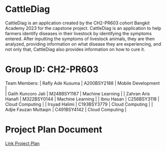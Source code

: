 # CattleDiag
CattleDiag is an application created by the CH2-PR603 cohort Bangkit Academy 2023 for the capstone project. CattleDiag is an application to help farmers identify diseases in their livestock by identifying the symptoms entered. After inputting the symptoms of livestock animals, they are then analyzed, providing information on what disease they are experiencing, and not only that, CattleDiag also provides information on how to cure it.

# Group ID: CH2-PR603
Team Members: 
| Rafly Ade Kusuma      | A200BSY2188  | Mobile Development  |  
| Galih Kuncoro Jati    | M248BSY1167  | Machine Learning    |
| Zahran Aris Hanafi    | M322BSY0144  | Machine Learning    |
| Ibnu Hasan            | C256BSY3118  | Cloud Computing     |
| Irsyad Halimi         | C193BSY3779  | Cloud Computing     |
| Adjie Fauzan Muttaqin | C491BSY4142  | Cloud Computing     |

# Project Plan Document
[Link Project Plan](https://docs.google.com/document/d/1PMCEKqtCIhXkZkfvbOby7mso87_mXo0LEJmka7PsVAE/edit)
